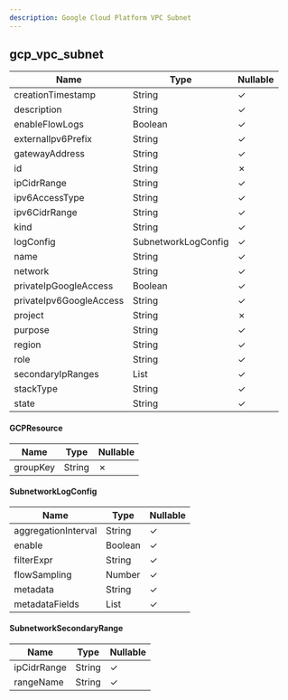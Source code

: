 ```yaml
---
description: Google Cloud Platform VPC Subnet
---
```

gcp_vpc_subnet
--------------

| **Name**                | **Type**                       | **Nullable** |
| ----------------------- | ------------------------------ | ------------ |
| creationTimestamp       | String                         | &check;      |
| description             | String                         | &check;      |
| enableFlowLogs          | Boolean                        | &check;      |
| externalIpv6Prefix      | String                         | &check;      |
| gatewayAddress          | String                         | &check;      |
| id                      | String                         | &cross;      |
| ipCidrRange             | String                         | &check;      |
| ipv6AccessType          | String                         | &check;      |
| ipv6CidrRange           | String                         | &check;      |
| kind                    | String                         | &check;      |
| logConfig               | SubnetworkLogConfig            | &check;      |
| name                    | String                         | &check;      |
| network                 | String                         | &check;      |
| privateIpGoogleAccess   | Boolean                        | &check;      |
| privateIpv6GoogleAccess | String                         | &check;      |
| project                 | String                         | &cross;      |
| purpose                 | String                         | &check;      |
| region                  | String                         | &check;      |
| role                    | String                         | &check;      |
| secondaryIpRanges       | List<SubnetworkSecondaryRange> | &check;      |
| stackType               | String                         | &check;      |
| state                   | String                         | &check;      |

#### GCPResource
| **Name** | **Type** | **Nullable** |
| -------- | -------- | ------------ |
| groupKey | String   | &cross;      |

#### SubnetworkLogConfig
| **Name**            | **Type**     | **Nullable** |
| ------------------- | ------------ | ------------ |
| aggregationInterval | String       | &check;      |
| enable              | Boolean      | &check;      |
| filterExpr          | String       | &check;      |
| flowSampling        | Number       | &check;      |
| metadata            | String       | &check;      |
| metadataFields      | List<String> | &check;      |

#### SubnetworkSecondaryRange
| **Name**    | **Type** | **Nullable** |
| ----------- | -------- | ------------ |
| ipCidrRange | String   | &check;      |
| rangeName   | String   | &check;      |
